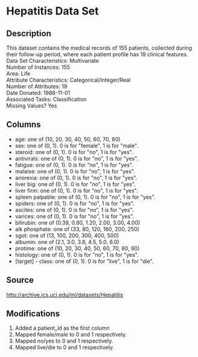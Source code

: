 # Hepatitis Data Set

## Description

This dataset contains the medical records of 155 patients, collected during their follow-up period, where each patient profile has 19 clinical features.\
Data Set Characteristics: Multivariate\
Number of Instances: 155\
Area: Life\
Attribute Characteristics: Categorical/Integer/Real\
Number of Attributes: 19\
Date Donated: 1988-11-01\
Associated Tasks: Classification\
Missing Values? Yes

## Columns

- age: one of (10, 20, 30, 40, 50, 60, 70, 80)
- sex: one of (0, 1). 0 is for "female", 1 is for "male".
- steroid: one of (0, 1). 0 is for "no", 1 is for "yes".
- antivirals: one of (0, 1). 0 is for "no", 1 is for "yes".
- fatigue: one of (0, 1). 0 is for "no", 1 is for "yes".
- malaise: one of (0, 1). 0 is for "no", 1 is for "yes".
- anorexia: one of (0, 1). 0 is for "no", 1 is for "yes".
- liver big: one of (0, 1). 0 is for "no", 1 is for "yes".
- liver firm: one of (0, 1). 0 is for "no", 1 is for "yes".
- spleen palpable: one of (0, 1). 0 is for "no", 1 is for "yes".
- spiders: one of (0, 1). 0 is for "no", 1 is for "yes".
- ascites: one of (0, 1). 0 is for "no", 1 is for "yes".
- varices: one of (0, 1). 0 is for "no", 1 is for "yes".
- bilirubin: one of (0.39, 0.80, 1.20, 2.00, 3.00, 4.00)
- alk phosphate: one of (33, 80, 120, 160, 200, 250)
- sgot: one of (13, 100, 200, 300, 400, 500)
- albumin: one of (2.1, 3.0, 3.8, 4.5, 5.0, 6.0)
- protime: one of (10, 20, 30, 40, 50, 60, 70, 80, 90)
- histology: one of (0, 1). 0 is for "no", 1 is for "yes".
- [target] - class: one of (0, 1). 0 is for "live", 1 is for "die". 


## Source

http://archive.ics.uci.edu/ml/datasets/Hepatitis

## Modifications

1. Added a patient_id as the first column
2. Mapped female/male to 0 and 1 respectively.
3. Mapped no/yes to 0 and 1 respectively.
4. Mapped live/die to 0 and 1 respectively.

